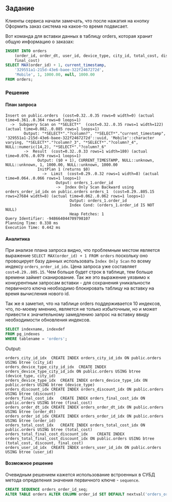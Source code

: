 ## Задание

Клиенты сервиса начали замечать, что после нажатия на кнопку Оформить заказ система на какое-то время подвисает.

Вот команда для вставки данных в таблицу orders, которая хранит общую информацию о заказах:
```sql
INSERT INTO orders
    (order_id, order_dt, user_id, device_type, city_id, total_cost, discount, 
    final_cost)
SELECT MAX(order_id) + 1, current_timestamp, 
    '329551a1-215d-43e6-baee-322f2467272d', 
    'Mobile', 1, 1000.00, null, 1000.00
FROM orders;
```

### Решение

#### План запроса

```text
Insert on public.orders  (cost=0.32..0.35 rows=0 width=0) (actual time=0.361..0.364 rows=0 loops=1)
  ->  Subquery Scan on "*SELECT*"  (cost=0.32..0.35 rows=1 width=122) (actual time=0.082..0.085 rows=1 loops=1)
        Output: "*SELECT*"."?column?", "*SELECT*"."current_timestamp", '329551a1-215d-43e6-baee-322f2467272d'::uuid, 'Mobile'::character varying, "*SELECT*"."?column?_3", "*SELECT*"."?column?_4", NULL::numeric(14,2), "*SELECT*"."?column?_6"
        ->  Result  (cost=0.32..0.33 rows=1 width=180) (actual time=0.076..0.079 rows=1 loops=1)
              Output: ($0 + 1), CURRENT_TIMESTAMP, NULL::unknown, NULL::unknown, 1, 1000.00, NULL::unknown, 1000.00
              InitPlan 1 (returns $0)
                ->  Limit  (cost=0.29..0.32 rows=1 width=8) (actual time=0.064..0.066 rows=1 loops=1)
                      Output: orders_1.order_id
                      ->  Index Only Scan Backward using orders_order_id_idx on public.orders orders_1  (cost=0.29..805.15 rows=27684 width=8) (actual time=0.062..0.062 rows=1 loops=1)
                            Output: orders_1.order_id
                            Index Cond: (orders_1.order_id IS NOT NULL)
                            Heap Fetches: 1
Query Identifier: -948664044709798107
Planning Time: 0.338 ms
Execution Time: 0.442 ms
```

#### Аналитика

При анализе плана запроса видно, что проблемным местом является выражение `SELECT MAX(order_id) + 1 FROM orders` поскольку оно провоцирует базу данных использовать `Index Only Scan` по всему индексу `orders_order_id_idx`. Цена запроса уже составляет `cost=0.29..805.15`. Чем больше будет строк в таблице, тем больше времени займет сканирование. Так же это выражение уязвимо к конкурентным запросам вставки - для сохранения уникальности первичного ключа необходимо блокировать таблицу на вставку на время вычисления нового id. 

Так же я заметил, что на таблице orders поддерживается 10 индексов, что, по-моему мнению, является не только избыточным, но и может привести к значительному замедлению запрос на вставку ввиду необходимости обновления индексов.

```sql
SELECT indexname, indexdef 
FROM pg_indexes 
WHERE tablename = 'orders';
```
Output:
```text
orders_city_id_idx	CREATE INDEX orders_city_id_idx ON public.orders USING btree (city_id)
orders_device_type_city_id_idx	CREATE INDEX orders_device_type_city_id_idx ON public.orders USING btree (device_type, city_id)
orders_device_type_idx	CREATE INDEX orders_device_type_idx ON public.orders USING btree (device_type)
orders_discount_idx	CREATE INDEX orders_discount_idx ON public.orders USING btree (discount)
orders_final_cost_idx	CREATE INDEX orders_final_cost_idx ON public.orders USING btree (final_cost)
orders_order_dt_idx	CREATE INDEX orders_order_dt_idx ON public.orders USING btree (order_dt)
orders_order_id_idx	CREATE INDEX orders_order_id_idx ON public.orders USING btree (order_id)
orders_total_cost_idx	CREATE INDEX orders_total_cost_idx ON public.orders USING btree (total_cost)
orders_total_final_cost_discount_idx	CREATE INDEX orders_total_final_cost_discount_idx ON public.orders USING btree (total_cost, discount, final_cost)
orders_user_id_idx	CREATE INDEX orders_user_id_idx ON public.orders USING btree (user_id)
```

#### Возможное решение

Очевидным решением кажется использование встроенных в СУБД метода определения значения первичного ключе - `sequence`.

```sql
CREATE SEQUENCE orders_order_id_seq;
ALTER TABLE orders ALTER COLUMN order_id SET DEFAULT nextval('orders_order_id_seq');
```

